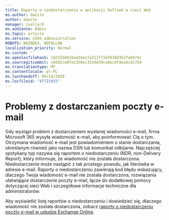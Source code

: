 ```yaml
---
title: Raporty o niedostarczeniu w aplikacji Outlook w sieci Web
ms.author: daeite
author: daeite
manager: joallard
ms.audience: Admin
ms.topic: article
ms.service: o365-administration
ROBOTS: NOINDEX, NOFOLLOW
localization_priority: Normal
ms.custom: ''
ms.openlocfilehash: 1d2155b819ad34e1fa311ff16f038d3b2fa0d7dc
ms.sourcegitcommit: c6692ce0fa1358ec3529e59ca0ecdfdea4cdc759
ms.translationtype: MT
ms.contentlocale: pl-PL
ms.lasthandoff: 09/14/2020
ms.locfileid: "47721925"
---
```

# <a name="issues-with-email-delivery"></a>Problemy z dostarczaniem poczty e-mail

Gdy wystąpi problem z dostarczeniem wysłanej wiadomości e-mail, firma Microsoft 365 wysyła wiadomość e-mail, aby poinformować Cię o tym. Otrzymana wiadomość e-mail jest powiadomieniem o stanie dostarczania, określanym również jako nazwa DSN lub komunikat odbijanie. Najczęściej spotykany typ nazywa się raportem o niedostarczeniu (NDR, non-Delivery Report), który informuje, że wiadomość nie została dostarczona. Niedostarczenie może nastąpić z tak prostego powodu, jak literówka w adresie e-mail. Raporty o niedostarczeniu zawierają kod błędu wskazujący, dlaczego Twoja wiadomość e-mail nie została dostarczona, rozwiązania ułatwiające dostarczenie poczty e-mail, łącze do dodatkowej pomocy dotyczącej sieci Web i szczegółowe informacje techniczne dla administratorów.

Aby wyświetlić listę raportów o niedostarczeniu i dowiedzieć się, dlaczego wiadomość nie została dostarczona, zobacz [raporty o niedostarczeniu poczty e-mail w usłudze Exchange Online](https://docs.microsoft.com/exchange/mail-flow-best-practices/non-delivery-reports-in-exchange-online/non-delivery-reports-in-exchange-online).